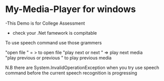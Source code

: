 # My-Media-Player for windows

-This  Demo is for College Assessment 
- check your .Net famework  is compitable 

To use speech command use those grammers
 
 "open file " = > to open file 
 "play next or next " => play next media  
 "play previous or previous  " to play previous media
 
 N.B there are  System.InvalidOperationException when you try use speech command before the current speech recognition is progressing
